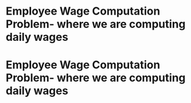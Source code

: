 # Employee Wage Computation Problem- where we are computing daily wages
# Employee Wage Computation Problem- where we are computing daily wages
